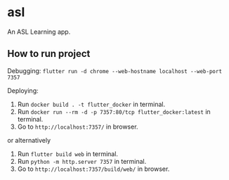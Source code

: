 # asl

An ASL Learning app.

## How to run project

Debugging: `flutter run -d chrome --web-hostname localhost --web-port 7357`

Deploying:

1. Run `docker build . -t flutter_docker` in terminal.
2. Run `docker run --rm -d -p 7357:80/tcp flutter_docker:latest` in terminal.
3. Go to `http://localhost:7357/` in browser.

or alternatively

1. Run `flutter build web` in terminal.
2. Run `python -m http.server 7357` in terminal.
3. Go to `http://localhost:7357/build/web/` in browser.
